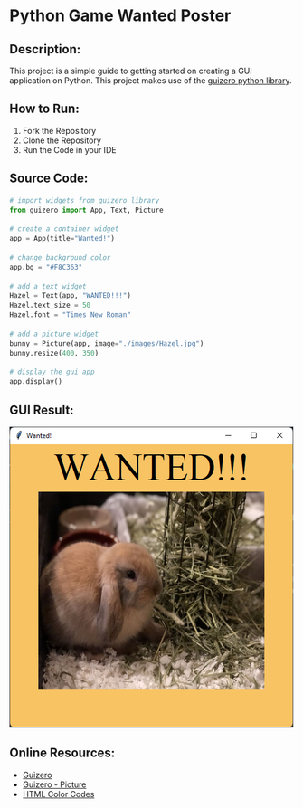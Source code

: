 # Python Game Wanted Poster

## Description:

This project is a simple guide to getting started on creating a GUI application on Python. This project makes use of the [guizero python library](https://lawsie.github.io/guizero/about/).

## How to Run:

1. Fork the Repository
2. Clone the Repository
3. Run the Code in your IDE

## Source Code:

```python
# import widgets from quizero library
from guizero import App, Text, Picture

# create a container widget
app = App(title="Wanted!")

# change background color
app.bg = "#F8C363"

# add a text widget
Hazel = Text(app, "WANTED!!!")
Hazel.text_size = 50
Hazel.font = "Times New Roman"

# add a picture widget
bunny = Picture(app, image="./images/Hazel.jpg")
bunny.resize(400, 350)

# display the gui app
app.display()
```

## GUI Result:

![](images/GUI.png)

## Online Resources:
* [Guizero](https://lawsie.github.io/guizero/about/)
* [Guizero - Picture](https://lawsie.github.io/guizero/picture/)
* [HTML Color Codes](https://htmlcolorcodes.com/)